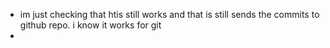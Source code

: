 - im just checking that htis still works and that is still sends the commits to github repo. i know it works for git
-